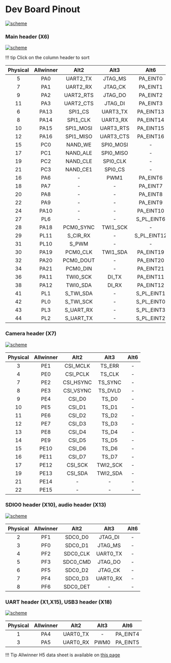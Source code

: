 # Dev Board Pinout

<a href="../../img/pinout/dev_board_pinout.png" target="_blank"> ![scheme](../../img/pinout/dev_board_pinout.png)</a>

### Main header (X6)
<a href="../../img/pinout/X6.png" target="_blank"> ![scheme](../../img/pinout/X6.png)</a>

!!! tip
    Click on the column header to sort

<div class="x6-header-table-start"></div>

|Physical|Allwinner|Alt2|Alt3|Alt6|
|:-:|:-:|:--:|:--:|:--:|
|5|PA0|UART2_TX|JTAG_MS|PA_EINT0|
|7|PA1|UART2_RX|JTAG_CK|PA_EINT1|
|9|PA2|UART2_RTS|JTAG_DO|PA_EINT2|
|11|PA3|UART2_CTS|JTAG_DI|PA_EINT3|
|6|PA13|SPI1_CS|UART3_TX|PA_EINT13|
|8|PA14|SPI1_CLK|UART3_RX|PA_EINT14|
|10|PA15|SPI1_MOSI|UART3_RTS|PA_EINT15|
|12|PA16|SPI1_MISO|UART3_CTS|PA_EINT16|
|15|PC0|NAND_WE|SPI0_MOSI|-|
|17|PC1|NAND_ALE|SPI0_MISO|-|
|19|PC2|NAND_CLE|SPI0_CLK|-|
|21|PC3|NAND_CE1|SPI0_CS|-|
|16|PA6|-|PWM1|PA_EINT6|
|18|PA7|-|-|PA_EINT7|
|20|PA8|-|-|PA_EINT8|
|22|PA9|-|-|PA_EINT9|
|24|PA10|-|-|PA_EINT10|
|27|PL6|-|-|S_PL_EINT6|
|28|PA18|PCM0_SYNC|TWI1_SCK|-|-|PA_EINT18|
|29|PL11|S_CIR_RX|-|S_PL_EINT12|
|31|PL10|S_PWM|-|-|-|S_PL_EINT10|
|30|PA19|PCM0_CLK|TWI1_SDA|PA_EINT19|
|32|PA20|PCM0_DOUT|-|PA_EINT20|
|34|PA21|PCM0_DIN|-|PA_EINT21|
|36|PA11|TWI0_SCK|DI_TX|PA_EINT11|
|38|PA12|TWI0_SDA|DI_RX|PA_EINT12|
|41|PL1|S_TWI_SDA|-|S_PL_EINT1|
|42|PL0|S_TWI_SCK|-|S_PL_EINT0|
|43|PL3|S_UART_RX|-|S_PL_EINT3|
|44|PL2|S_UART_TX|-|S_PL_EINT2|

### Camera header (X7)
<a href="../../img/pinout/X7.png" target="_blank"> ![scheme](../../img/pinout/X7.png)</a>

<div class="x7-header-table-start"></div>

|Physical|Allwinner|Alt2|Alt3|Alt6
|:-:|:-:|:--:|:--:|:--:|
|3|PE1|CSI_MCLK|TS_ERR|-|
|4|PE0|CSI_PCLK|TS_CLK|-|
|7|PE2|CSI_HSYNC|TS_SYNC|-|
|8|PE3|CSI_VSYNC|TS_DVLD|-|
|9|PE4|CSI_D0|TS_D0|-|
|10|PE5|CSI_D1|TS_D1|-|
|11|PE6|CSI_D2|TS_D2|-|
|12|PE7|CSI_D3|TS_D3|-|
|13|PE8|CSI_D4|TS_D4|-|
|14|PE9|CSI_D5|TS_D5|-|
|15|PE10|CSI_D6|TS_D6|-|
|16|PE11|CSI_D7|TS_D7|-|
|17|PE12|CSI_SCK|TWI2_SCK|-|
|19|PE13|CSI_SDA|TWI2_SDA|-|
|21|PE14|-|-|-|
|22|PE15|-|-|-|

### SDIO0 header (X10), audio header (X13)
<a href="../../img/pinout/X10_X13.png" target="_blank"> ![scheme](../../img/pinout/X10_X13.png)</a>

<div class="x10-header-table-start"></div>

|Physical|Allwinner|Alt2|Alt3|Alt6
|:-:|:-:|:--:|:--:|:--:|
|2|PF1|SDC0_D0|JTAG_DI|-|
|3|PF0|SDC0_D1|JTAG_MS|-|
|4|PF2|SDC0_CLK|UART0_TX|-|
|5|PF3|SDC0_CMD|JTAG_DO|-|
|6|PF5|SDC0_D2|JTAG_CK|-|
|7|PF4|SDC0_D3|UART0_RX|-|
|8|PF6|SDC0_DET|-|-|

### UART header (X1,X15), USB3 header (X18)
<a href="../../img/pinout/X1_X15_X18.png" target="_blank"> ![scheme](../../img/pinout/X1_X15_X18.png)</a>

|Physical|Allwinner|Alt2|Alt3|Alt6
|:-:|:-:|:--:|:--:|:--:|
|1|PA4|UART0_TX|-|PA_EINT4|
|3|PA5|UART0_RX|PWM0|PA_EINT5|

!!! Tip
    Allwinner H5 data sheet is available on [this page](../hardware-integration/allwinner.md)

<script src="https://ajax.googleapis.com/ajax/libs/jquery/3.3.1/jquery.min.js"></script>
<script src="https://cdnjs.cloudflare.com/ajax/libs/tablesort/5.0.2/tablesort.min.js"></script>
<script src="https://cdnjs.cloudflare.com/ajax/libs/tablesort/5.0.2/sorts/tablesort.number.min.js"></script>
<script type="text/javascript">
    $(document).ready(function() {
        new Tablesort($('div.x6-header-table-start').next().find('table')[0]);
        new Tablesort($('div.x7-header-table-start').next().find('table')[0]);
        new Tablesort($('div.x10-header-table-start').next().find('table')[0]);
    });
</script>
<script>
</script>
